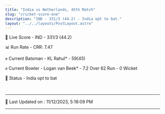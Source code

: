 ```yaml
---
title: "India vs Netherlands, 45th Match"
slug: "cricket-score-one"
description: "IND - 331/3 (44.2) - India opt to bat."
layout: "../../layouts/PostLayout.astro"
---
```


🔴 Live Score - IND - 331/3 (44.2)  

📊 Run Rate - CRR: 7.47  

✊ Current Batsman - KL Rahul* - 59(45)  

✊ Current Bowler - Logan van Beek* - 7.2 Over 62 Run - 0 Wicket  

📑 Status - India opt to bat

<br />

***

📝 Last Updated on : 11/12/2023, 5:18:09 PM

***

